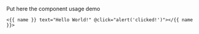 Put here the component usage demo

    <{{ name }} text="Hello World!" @click="alert('clicked!')"></{{ name }}>
